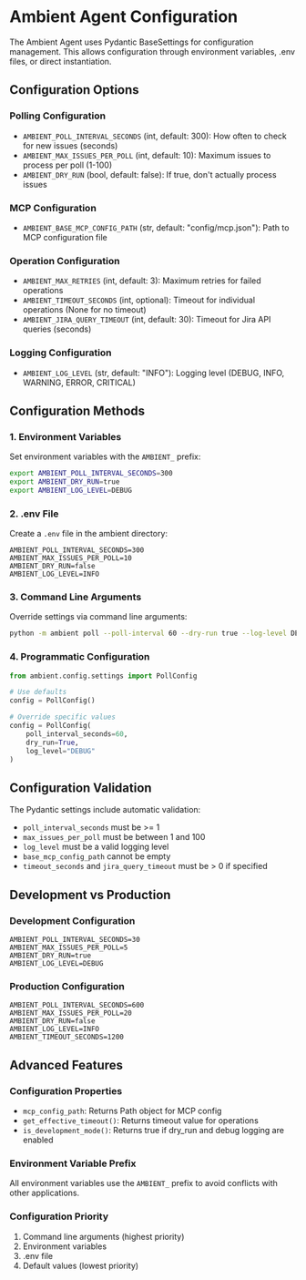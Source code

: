 # Ambient Agent Configuration

The Ambient Agent uses Pydantic BaseSettings for configuration management. This allows configuration through environment variables, .env files, or direct instantiation.

## Configuration Options

### Polling Configuration
- `AMBIENT_POLL_INTERVAL_SECONDS` (int, default: 300): How often to check for new issues (seconds)
- `AMBIENT_MAX_ISSUES_PER_POLL` (int, default: 10): Maximum issues to process per poll (1-100)
- `AMBIENT_DRY_RUN` (bool, default: false): If true, don't actually process issues

### MCP Configuration
- `AMBIENT_BASE_MCP_CONFIG_PATH` (str, default: "config/mcp.json"): Path to MCP configuration file

### Operation Configuration
- `AMBIENT_MAX_RETRIES` (int, default: 3): Maximum retries for failed operations
- `AMBIENT_TIMEOUT_SECONDS` (int, optional): Timeout for individual operations (None for no timeout)
- `AMBIENT_JIRA_QUERY_TIMEOUT` (int, default: 30): Timeout for Jira API queries (seconds)

### Logging Configuration
- `AMBIENT_LOG_LEVEL` (str, default: "INFO"): Logging level (DEBUG, INFO, WARNING, ERROR, CRITICAL)

## Configuration Methods

### 1. Environment Variables
Set environment variables with the `AMBIENT_` prefix:
```bash
export AMBIENT_POLL_INTERVAL_SECONDS=300
export AMBIENT_DRY_RUN=true
export AMBIENT_LOG_LEVEL=DEBUG
```

### 2. .env File
Create a `.env` file in the ambient directory:
```
AMBIENT_POLL_INTERVAL_SECONDS=300
AMBIENT_MAX_ISSUES_PER_POLL=10
AMBIENT_DRY_RUN=false
AMBIENT_LOG_LEVEL=INFO
```

### 3. Command Line Arguments
Override settings via command line arguments:
```bash
python -m ambient poll --poll-interval 60 --dry-run true --log-level DEBUG
```

### 4. Programmatic Configuration
```python
from ambient.config.settings import PollConfig

# Use defaults
config = PollConfig()

# Override specific values
config = PollConfig(
    poll_interval_seconds=60,
    dry_run=True,
    log_level="DEBUG"
)
```

## Configuration Validation

The Pydantic settings include automatic validation:
- `poll_interval_seconds` must be >= 1
- `max_issues_per_poll` must be between 1 and 100
- `log_level` must be a valid logging level
- `base_mcp_config_path` cannot be empty
- `timeout_seconds` and `jira_query_timeout` must be > 0 if specified

## Development vs Production

### Development Configuration
```
AMBIENT_POLL_INTERVAL_SECONDS=30
AMBIENT_MAX_ISSUES_PER_POLL=5
AMBIENT_DRY_RUN=true
AMBIENT_LOG_LEVEL=DEBUG
```

### Production Configuration
```
AMBIENT_POLL_INTERVAL_SECONDS=600
AMBIENT_MAX_ISSUES_PER_POLL=20
AMBIENT_DRY_RUN=false
AMBIENT_LOG_LEVEL=INFO
AMBIENT_TIMEOUT_SECONDS=1200
```

## Advanced Features

### Configuration Properties
- `mcp_config_path`: Returns Path object for MCP config
- `get_effective_timeout()`: Returns timeout value for operations
- `is_development_mode()`: Returns true if dry_run and debug logging are enabled

### Environment Variable Prefix
All environment variables use the `AMBIENT_` prefix to avoid conflicts with other applications.

### Configuration Priority
1. Command line arguments (highest priority)
2. Environment variables
3. .env file
4. Default values (lowest priority) 